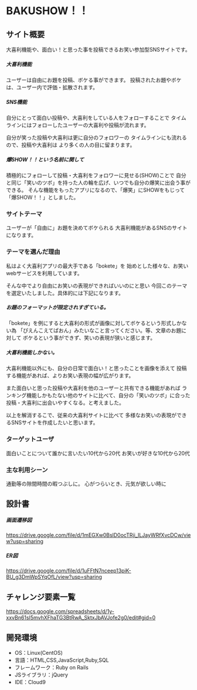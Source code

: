 # BAKUSHOW！！

## サイト概要
大喜利機能や、面白い！と思った事を投稿できるお笑い参加型SNSサイトです。

##### 大喜利機能
ユーザーは自由にお題を投稿、ボケる事ができます。
投稿されたお題やボケは、ユーザー内で評価・拡散されます。

##### SNS機能
自分にとって面白い投稿や、大喜利をしている人をフォローすることで
タイムラインにはフォローしたユーザーの大喜利や投稿が流れます。

自分が笑った投稿や大喜利は更に自分のフォロワーの
タイムラインにも流れるので、投稿や大喜利は
より多くの人の目に留まります。

##### 爆SHOW！！という名前に関して
積極的にフォローして投稿・大喜利をフォロワーに見せる(SHOW)ことで
自分と同じ「笑いのツボ」を持った人の輪を広げ、いつでも自分の爆笑に出会う事ができる。
そんな機能をもったアプリになるので、「爆笑」にSHOWをもじって「爆SHOW！！」としました。


### サイトテーマ
ユーザーが「自由に」お題を決めてボケられる
大喜利機能があるSNSのサイトになります。

### テーマを選んだ理由

私はよく大喜利アプリの最大手である「bokete」を
始めとした様々な、お笑いwebサービスを利用しています。

そんな中でより自由にお笑いの表現ができればいいのにと思い
今回このテーマを選定いたしました。具体的には下記になります。

##### お題のフォーマットが限定されすぎている。
「bokete」を例にすると大喜利の形式が画像に対してボケるという形式しかない為
「ぴえんこえてぱおん」みたいなこと言ってください。等、文章のお題に対して
ボケるという事ができず、笑いの表現が狭いと感じます。

##### 大喜利機能しかない。
大喜利機能以外にも、自分の日常で面白い！と思ったことを画像を添えて
投稿する機能があれば、よりお笑い表現の幅が広がります。

また面白いと思った投稿や大喜利を他のユーザーと共有できる機能があれば
ランキング機能しかもたない他のサイトに比べて、自分の「笑いのツボ」に合った
投稿・大喜利に出会いやすくなる。と考えました。

以上を解消するこで、従来の大喜利サイトに比べて
多様なお笑いの表現ができるSNSサイトを作成したいと思います。

### ターゲットユーザ
面白いことについて誰かに言いたい10代から20代
お笑いが好きな10代から20代

### 主な利用シーン
通勤等の隙間時間の暇つぶしに。
心がつらいとき、元気が欲しい時に

## 設計書

##### 画面遷移図
<https://drive.google.com/file/d/1mEGXw0BslD0ocTRji_ILJayWRfXvcDCw/view?usp=sharing>
##### ER図
<https://drive.google.com/file/d/1uFFtN7nceep13piK-BU_g3DmWpSYqOfL/view?usp=sharing>

## チャレンジ要素一覧
<https://docs.google.com/spreadsheets/d/1y-xxvBn61sI5mvhXFhaTG3BtRwA_SktxJbAVJofe2g0/edit#gid=0>

## 開発環境
- OS：Linux(CentOS)
- 言語：HTML,CSS,JavaScript,Ruby,SQL
- フレームワーク：Ruby on Rails
- JSライブラリ：jQuery
- IDE：Cloud9
